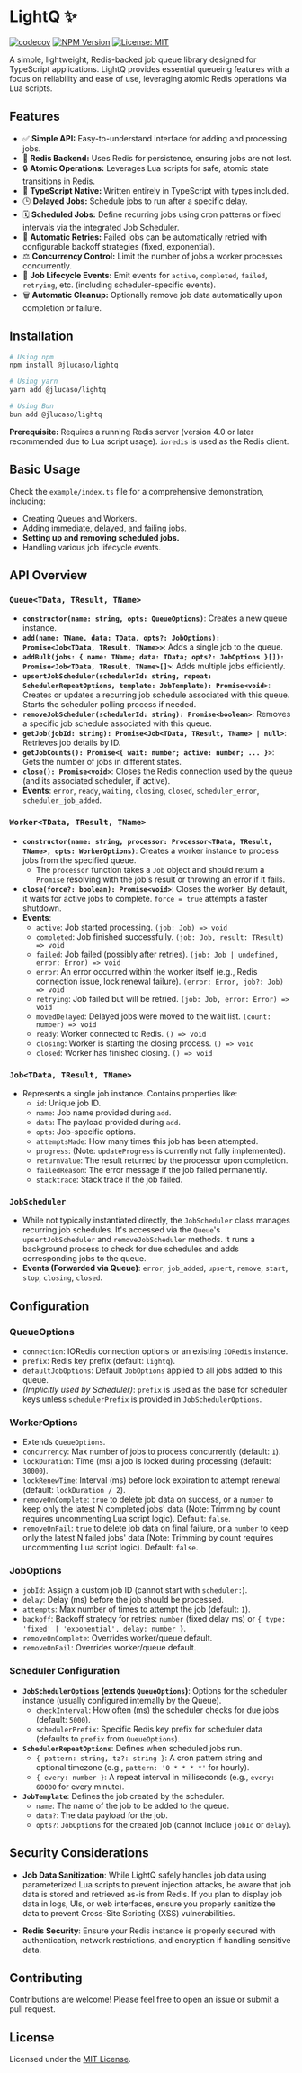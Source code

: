 # LightQ ✨

[![codecov](https://codecov.io/gh/jlucaso1/lightq/graph/badge.svg)](https://codecov.io/gh/jlucaso1/lightq)
[![NPM Version](https://img.shields.io/npm/v/@jlucaso%2Flightq.svg)](https://www.npmjs.com/package/@jlucaso/lightq)
[![License: MIT](https://img.shields.io/badge/License-MIT-yellow.svg)](https://opensource.org/licenses/MIT)

A simple, lightweight, Redis-backed job queue library designed for TypeScript
applications. LightQ provides essential queueing features with a focus on
reliability and ease of use, leveraging atomic Redis operations via Lua scripts.

## Features

- ✅ **Simple API:** Easy-to-understand interface for adding and processing
  jobs.
- 🚀 **Redis Backend:** Uses Redis for persistence, ensuring jobs are not lost.
- 🔒 **Atomic Operations:** Leverages Lua scripts for safe, atomic state
  transitions in Redis.
- 🔷 **TypeScript Native:** Written entirely in TypeScript with types included.
- 🕒 **Delayed Jobs:** Schedule jobs to run after a specific delay.
- 🗓️ **Scheduled Jobs:** Define recurring jobs using cron patterns or fixed
  intervals via the integrated Job Scheduler.
- 🔄 **Automatic Retries:** Failed jobs can be automatically retried with
  configurable backoff strategies (fixed, exponential).
- ⚖️ **Concurrency Control:** Limit the number of jobs a worker processes
  concurrently.
- 🧹 **Job Lifecycle Events:** Emit events for `active`, `completed`, `failed`,
  `retrying`, etc. (including scheduler-specific events).
- 🗑️ **Automatic Cleanup:** Optionally remove job data automatically upon
  completion or failure.

## Installation

```bash
# Using npm
npm install @jlucaso/lightq

# Using yarn
yarn add @jlucaso/lightq

# Using Bun
bun add @jlucaso/lightq
```

**Prerequisite:** Requires a running Redis server (version 4.0 or later
recommended due to Lua script usage). `ioredis` is used as the Redis client.

## Basic Usage

Check the `example/index.ts` file for a comprehensive demonstration, including:

- Creating Queues and Workers.
- Adding immediate, delayed, and failing jobs.
- **Setting up and removing scheduled jobs.**
- Handling various job lifecycle events.

## API Overview

### `Queue<TData, TResult, TName>`

- **`constructor(name: string, opts: QueueOptions)`**: Creates a new queue
  instance.
- **`add(name: TName, data: TData, opts?: JobOptions): Promise<Job<TData, TResult, TName>>`**:
  Adds a single job to the queue.
- **`addBulk(jobs: { name: TName; data: TData; opts?: JobOptions }[]): Promise<Job<TData, TResult, TName>[]>`**:
  Adds multiple jobs efficiently.
- **`upsertJobScheduler(schedulerId: string, repeat: SchedulerRepeatOptions, template: JobTemplate): Promise<void>`**:
  Creates or updates a recurring job schedule associated with this queue. Starts
  the scheduler polling process if needed.
- **`removeJobScheduler(schedulerId: string): Promise<boolean>`**: Removes a
  specific job schedule associated with this queue.
- **`getJob(jobId: string): Promise<Job<TData, TResult, TName> | null>`**:
  Retrieves job details by ID.
- **`getJobCounts(): Promise<{ wait: number; active: number; ... }>`**: Gets the
  number of jobs in different states.
- **`close(): Promise<void>`**: Closes the Redis connection used by the queue
  (and its associated scheduler, if active).
- **Events**: `error`, `ready`, `waiting`, `closing`, `closed`,
  `scheduler_error`, `scheduler_job_added`.

### `Worker<TData, TResult, TName>`

- **`constructor(name: string, processor: Processor<TData, TResult, TName>, opts: WorkerOptions)`**:
  Creates a worker instance to process jobs from the specified queue.
  - The `processor` function takes a `Job` object and should return a `Promise`
    resolving with the job's result or throwing an error if it fails.
- **`close(force?: boolean): Promise<void>`**: Closes the worker. By default, it
  waits for active jobs to complete. `force = true` attempts a faster shutdown.
- **Events**:
  - `active`: Job started processing. `(job: Job) => void`
  - `completed`: Job finished successfully.
    `(job: Job, result: TResult) => void`
  - `failed`: Job failed (possibly after retries).
    `(job: Job | undefined, error: Error) => void`
  - `error`: An error occurred within the worker itself (e.g., Redis connection
    issue, lock renewal failure). `(error: Error, job?: Job) => void`
  - `retrying`: Job failed but will be retried.
    `(job: Job, error: Error) => void`
  - `movedDelayed`: Delayed jobs were moved to the wait list.
    `(count: number) => void`
  - `ready`: Worker connected to Redis. `() => void`
  - `closing`: Worker is starting the closing process. `() => void`
  - `closed`: Worker has finished closing. `() => void`

### `Job<TData, TResult, TName>`

- Represents a single job instance. Contains properties like:
  - `id`: Unique job ID.
  - `name`: Job name provided during `add`.
  - `data`: The payload provided during `add`.
  - `opts`: Job-specific options.
  - `attemptsMade`: How many times this job has been attempted.
  - `progress`: (Note: `updateProgress` is currently not fully implemented).
  - `returnValue`: The result returned by the processor upon completion.
  - `failedReason`: The error message if the job failed permanently.
  - `stacktrace`: Stack trace if the job failed.

### `JobScheduler`

- While not typically instantiated directly, the `JobScheduler` class manages
  recurring job schedules. It's accessed via the `Queue`'s `upsertJobScheduler`
  and `removeJobScheduler` methods. It runs a background process to check for
  due schedules and adds corresponding jobs to the queue.
- **Events (Forwarded via Queue)**: `error`, `job_added`, `upsert`, `remove`,
  `start`, `stop`, `closing`, `closed`.

## Configuration

### QueueOptions

- `connection`: IORedis connection options or an existing `IORedis` instance.
- `prefix`: Redis key prefix (default: `lightq`).
- `defaultJobOptions`: Default `JobOptions` applied to all jobs added to this
  queue.
- _(Implicitly used by Scheduler)_: `prefix` is used as the base for scheduler
  keys unless `schedulerPrefix` is provided in `JobSchedulerOptions`.

### WorkerOptions

- Extends `QueueOptions`.
- `concurrency`: Max number of jobs to process concurrently (default: `1`).
- `lockDuration`: Time (ms) a job is locked during processing (default:
  `30000`).
- `lockRenewTime`: Interval (ms) before lock expiration to attempt renewal
  (default: `lockDuration / 2`).
- `removeOnComplete`: `true` to delete job data on success, or a `number` to
  keep only the latest N completed jobs' data (Note: Trimming by count requires
  uncommenting Lua script logic). Default: `false`.
- `removeOnFail`: `true` to delete job data on final failure, or a `number` to
  keep only the latest N failed jobs' data (Note: Trimming by count requires
  uncommenting Lua script logic). Default: `false`.

### JobOptions

- `jobId`: Assign a custom job ID (cannot start with `scheduler:`).
- `delay`: Delay (ms) before the job should be processed.
- `attempts`: Max number of times to attempt the job (default: `1`).
- `backoff`: Backoff strategy for retries: `number` (fixed delay ms) or
  `{ type: 'fixed' | 'exponential', delay: number }`.
- `removeOnComplete`: Overrides worker/queue default.
- `removeOnFail`: Overrides worker/queue default.

### Scheduler Configuration

- **`JobSchedulerOptions` (extends `QueueOptions`)**: Options for the scheduler
  instance (usually configured internally by the Queue).
  - `checkInterval`: How often (ms) the scheduler checks for due jobs (default:
    `5000`).
  - `schedulerPrefix`: Specific Redis key prefix for scheduler data (defaults to
    `prefix` from `QueueOptions`).
- **`SchedulerRepeatOptions`**: Defines when scheduled jobs run.
  - `{ pattern: string, tz?: string }`: A cron pattern string and optional
    timezone (e.g., `pattern: '0 * * * *'` for hourly).
  - `{ every: number }`: A repeat interval in milliseconds (e.g., `every: 60000`
    for every minute).
- **`JobTemplate`**: Defines the job created by the scheduler.
  - `name`: The name of the job to be added to the queue.
  - `data?`: The data payload for the job.
  - `opts?`: `JobOptions` for the created job (cannot include `jobId` or
    `delay`).

## Security Considerations

- **Job Data Sanitization**: While LightQ safely handles job data using parameterized Lua scripts to prevent injection attacks, be aware that job data is stored and retrieved as-is from Redis. If you plan to display job data in logs, UIs, or web interfaces, ensure you properly sanitize the data to prevent Cross-Site Scripting (XSS) vulnerabilities.

- **Redis Security**: Ensure your Redis instance is properly secured with authentication, network restrictions, and encryption if handling sensitive data.

## Contributing

Contributions are welcome! Please feel free to open an issue or submit a pull
request.

## License

Licensed under the [MIT License](LICENSE).
